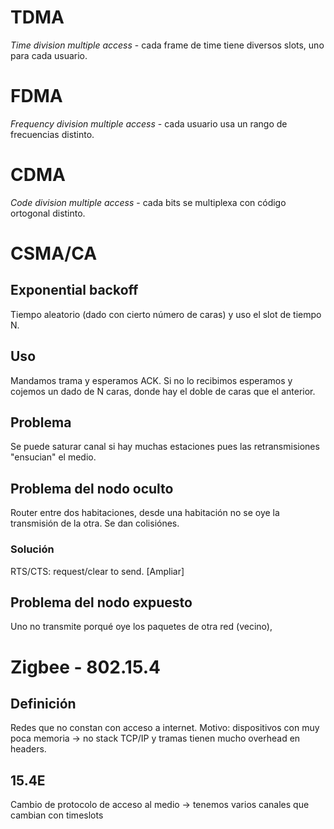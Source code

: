 # TDMA
*Time division multiple access* - cada frame de time tiene diversos slots, uno para cada usuario.
# FDMA
*Frequency division multiple access* - cada usuario usa un rango de frecuencias distinto.
# CDMA
*Code division multiple access* - cada bits se multiplexa con código ortogonal distinto.

# CSMA/CA
## Exponential backoff
Tiempo aleatorio (dado con cierto número de caras) y uso el slot de tiempo N.
## Uso
Mandamos trama y esperamos ACK. Si no lo recibimos esperamos y cojemos un dado de N caras, donde hay el doble de caras que el anterior.
## Problema
Se puede saturar canal si hay muchas estaciones pues las retransmisiones "ensucian" el medio.
## Problema del nodo oculto
Router entre dos habitaciones, desde una habitación no se oye la transmisión de la otra. Se dan colisiónes.
### Solución
RTS/CTS: request/clear to send. [Ampliar]
## Problema del nodo expuesto
Uno no transmite porqué oye los paquetes de otra red (vecino),

# Zigbee - 802.15.4
## Definición
Redes que no constan con acceso a internet. Motivo: dispositivos con muy poca memoria -> no stack TCP/IP y tramas tienen mucho overhead en headers.
## 15.4E
Cambio de protocolo de acceso al medio -> tenemos varios canales que cambian con timeslots
